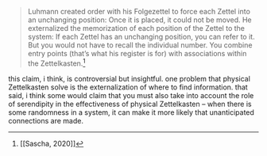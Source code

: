 > Luhmann created order with his Folgezettel to force each Zettel into an unchanging position: Once it is placed, it could not be moved. He externalized the memorization of each position of the Zettel to the system: If each Zettel has an unchanging position, you can refer to it. But you would not have to recall the individual number. You combine entry points (that’s what his register is for) with associations within the Zettelkasten.[^1]

this claim, i think, is controversial but insightful. one problem that physical Zettelkasten solve is the externalization of where to find information. that said, i think some would claim that you must also take into account the role of serendipity in the effectiveness of physical Zettelkasten – when there is some randomness in a system, it can make it more likely that unanticipated connections are made.

[^1]: [[Sascha, 2020]]